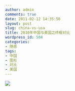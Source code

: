 ```yaml
---
author: admin
comments: true
date: 2011-02-12 14:35:50
layout: post
slug: china-vs-usa
title: 2010年中国与美国之终极对比
wordpress_id: 504
categories:
- 随感
tags:
- 中国
- 图形
- 对比
- 美国
---
```


[![](http://yishuo.cos.name/wp-content/uploads/2011/02/62f57749jw6de5w523geij1.jpg)](http://yishuo.cos.name/wp-content/uploads/2011/02/62f57749jw6de5w523geij1.jpg)
